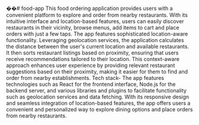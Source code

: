 ��#   f o o d - a p p 
 
 This food ordering application provides users with a convenient
platform to explore and order from nearby restaurants. With its
intuitive interface and location-based features, users can easily
discover restaurants in their vicinity, browse menus, add items to cart
and place orders with just a few taps.
The app features sophisticated location-aware functionality.
Leveraging geolocation services, the application calculates the
distance between the user's current location and available
restaurants. It then sorts restaurant listings based on proximity,
ensuring that users receive recommendations tailored to their
location. This context-aware approach enhances user experience by
providing relevant restaurant suggestions based on their proximity,
making it easier for them to find and order from nearby
establishments.
Tech stack-
The app features technologies such as React for the frontend
interface, Node.js for the backend server, and various libraries and
plugins to facilitate functionality such as geolocation services and
data fetching. With its responsive design and seamless integration of
location-based features, the app offers users a convenient and
personalized way to explore dining options and place orders from
nearby restaurants.
